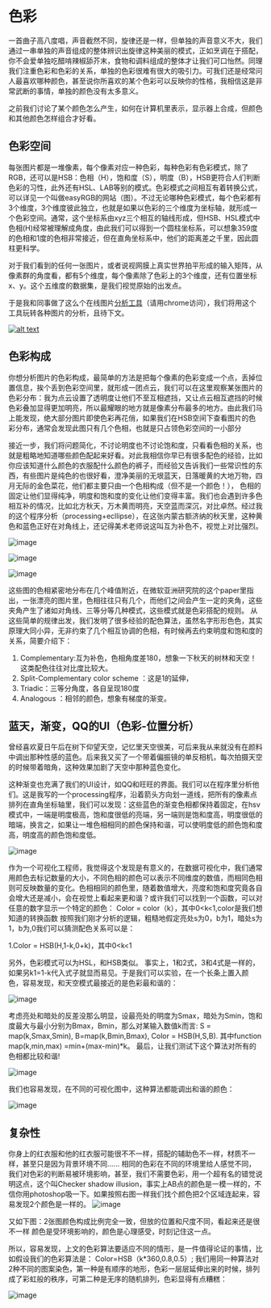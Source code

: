 # 色彩

一首曲子高八度唱，声音截然不同，旋律还是一样，但单独的声音意义不大，我们通过一串单独的声音组成的整体辨识出旋律这种美丽的模式，正如烹调在于搭配，你不会爱单独吃醋啃辣椒舔芥末，食物和调料组成的整体才让我们可口怡然。同理我们注重色彩和色彩的关系，单独的色彩很难有很大的吸引力。可我们还是经常问人最喜欢哪种颜色，甚至说你所喜欢的某个色彩可以反映你的性格，我相信这是非常武断的事情，单独的颜色没有太多意义。

之前我们讨论了某个颜色怎么产生，如何在计算机里表示，显示器上合成，但颜色和其他颜色怎样组合才好看。

## 色彩空间
每张图片都是一堆像素，每个像素对应一种色彩，每种色彩有色彩模式，除了RGB，还可以是HSB：色相（H），饱和度（S），明度（B），HSB更符合人们判断色彩的习性，此外还有HSL、LAB等别的模式。色彩模式之间相互有着转换公式，可以详见一个叫做easyRGB的网站（图）。不过无论哪种色彩模式，每个色彩都有3个维度，3个维度彼此独立，也就是如果以色彩的三个维度为坐标轴，就形成一个色彩空间。通常，这个坐标系由xyz三个相互的轴线形成，但HSB、HSL模式中色相(H)经常被理解成角度，由此我们可以得到一个圆柱坐标系，可以想象359度的色相和1度的色相非常接近，但在直角坐标系中，他们的距离差之千里，因此圆柱更科学。

对于我们看到的任何一张图片，或者说视网膜上真实世界拍平形成的输入矩阵，从像素群的角度看，都有5个维度，每个像素除了色彩上的3个维度，还有位置坐标x、y。这个五维度的数据集，是我们视觉原始的出发点。

于是我和同事做了这么个在线图片[分析工具](http://color3d.herokuapp.com/)（请用chrome访问），我们将用这个工具玩转各种图片的分析，且待下文。

[![alt text](./img/9.jpg "title")](http://color3d.herokuapp.com/)


## 色彩构成
 你想分析图片的色彩构成，最简单的方法是把每个像素的色彩变成一个点，丢掉位置信息，挨个丢到色彩空间里，就形成一团点云，我们可以在这里观察某张图片的色彩分布：我为点云设置了透明度让他们不至互相遮挡，又让点云相互遮挡的时候色彩叠加显得更加明亮，所以最耀眼的地方就是像素分布最多的地方。由此我们马上能发现，绝大部分图片即使色彩再花俏，如果我们在HSB空间下查看图片的色彩分布，通常会发现此图只有几个色相，也就是只占领色彩空间的一小部分

接近一步，我们将问题简化，不讨论明度也不讨论饱和度，只看看色相的关系，也就是粗略地知道哪些颜色配起来好看。对此我相信你早已有很多配色的经验，比如你应该知道什么颜色的衣服配什么颜色的裤子，而经验又告诉我们一些常识性的东西，有些图片是纯色的也很好看，澄净美丽的无垠蓝天，日落暖黄的大地万物，四月无际的金色菜花，他们都主要只由一个色相构成（但不是一个颜色！）， 色相的固定让他们显得纯净，明度和饱和度的变化让他们变得丰富。我们也会遇到许多色相互补的情况，比如北方秋天，万木黄而明亮，天空蓝而深沉，对比卓然。经过我的这个程序分析（processing+ecllipse），在这张内蒙古额济纳的秋天里，这种黄色和蓝色正好在对角线上，还记得美术老师说这叫互为补色不，视觉上对比强烈。

 ![image](./img/6.jpg)

 ![image](./img/7.jpg)

 ![image](./img/8.jpg)

 这些图的色相紧密地分布在几个峰值附近，在微软亚洲研究院的这个paper里指出，一张漂亮的图片里，色相往往只有几个，而他们之间会产生一定的夹角，这些夹角产生了诸如对角线、三等分等几种模式，这些模式就是色彩搭配的规则。
 从这些简单的规律出发，我们发明了很多经验的配色算法，虽然名字形形色色，其实原理大同小异，无非约束了几个相互协调的色相，有时候再去约束明度和饱和度的关系，简要介绍下：
 
1. Complementary:互为补色，色相角度差180，想象一下秋天的树林和天空！这类配色往往对比度比较大。
2. Split-Complementary color scheme ：这是1的延伸，
3. Triadic：三等分角度，各自呈现180度
4. Analogous ：相邻的颜色，想象有梯度的渐变。


## 蓝天，渐变，QQ的UI（色彩-位置分析）
 曾经喜欢夏日午后在树下仰望天空，记忆里天空很美，可后来我从来就没有在颜料中调出那种性感的蓝色。后来我又买了一个带着偏振镜的单反相机，每次拍摄天空的时候带着暗角，这种效果加剧了天空中那种蓝色变化。

这种渐变也充满了我们的UI设计，如QQ和旺旺的界面。我们可以在程序里分析他们。这是我写的一个processing程序，沿着箭头方向划一道线，把所有的像素点排列在直角坐标轴里，我们可以发现：这些蓝色的渐变色相都保持着固定，在hsv模式中，一端是明度极高，饱和度很低的亮端，另一端则是饱和度高，明度很低的暗端，换言之，如果让一堆色相相同的颜色保持和谐，可以使明度低的颜色饱和度高，明度高的颜色饱和度低。

 ![image](./img/4.jpg)

作为一个可视化工程师，我觉得这个发现是有意义的，在数据可视化中，我们通常用颜色去标记数量的大小，不同色相的颜色可以表示不同维度的数值，而相同色相则可反映数量的变化。色相相同的颜色里，随着数值增大，亮度和饱和度究竟各自会增大还是减小，会在视觉上看起来更和谐？或许我们可以找到一个函数，可以对任意的数字显示一个特定的颜色：
 Color = color（k），其中0<k<1,color是我们想知道的转换函数
 按照我们刚才分析的逻辑，粗糙地假定亮处s为0，b为1，暗处s为1，b为,0我们可以猜测配色关系可以是：
 
 1.Color = HSB(H,1-k,0+k)，其中0<k<1

 另外，色彩模式可以为HSL，和HSB类似。
 事实上，1和2式，3和4式是一样的，如果另k1=1-k代入式子就显而易见。于是我们可以实验，在一个长条上置入颜色，容易发现，和天空模式最接近的是色彩最和谐的：

  ![image](./img/13.jpg)

 考虑亮处和暗处的反差没那么明显，设最亮处的明度为Smax，暗处为Smin，饱和度最大与最小分别为Bmax，Bmin，那么对某输入数值k而言:
S = map(k,Smax,Smin),
B=map(k,Bmin,Bmax),
Color = HSB(H,S,B).
其中function map(k,min,max) =min+(max-min)*k。
 最后，让我们测试下这个算法对所有的色相都比较和谐!

![image](./img/12.jpg)

 我们也容易发现，在不同的可视化图中，这种算法都能调出和谐的颜色：

![image](./img/11.jpg)

## 复杂性
 你身上的红衣服和他的红衣服可能很不不一样，搭配的辅助色不一样，材质不一样，甚至只是因为背景环境不同......
 相同的色彩在不同的环境里给人感觉不同，我们对色彩的判断易被环境影响，甚至，我们不需要色彩，用一个超有名的错觉说明这点，这个叫Checker shadow illusion，事实上AB点的颜色是一模一样的，不信你用photoshop吸一下。如果按照右图一样我们找个颜色把2个区域连起来，容易发现2个颜色是一样的。
![image](./img/5.jpg)

 又如下图：2张图颜色构成比例完全一致，但放的位置和尺度不同，看起来还是很不一样
 颜色是受环境影响的，颜色是心理感受，时刻记住这一点。
 
 
 所以，容易发现，上文的色彩算法要适应不同的情形，是一件值得论证的事情，比如假设我们的色彩算法是：
 Color=HSB（k*360,0.8,0.5）;
 我们用同一种算法对2种不同的图案染色，第一种是有顺序的地形，色彩一层层延伸出来的时候，排列成了彩虹般的秩序，可第二种是无序的随机排列，色彩显得有点糟糕：

 ![image](./img/3.jpg) 
